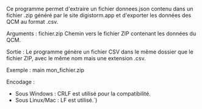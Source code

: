 Ce programme permet d'extraire un fichier donnees.json contenu dans un fichier .zip généré par le site digistorm.app et d'exporter les données des QCM au format .csv.

Arguments :
  fichier.zip    Chemin vers le fichier ZIP contenant les données du QCM.

Sortie :
  Le programme génère un fichier CSV dans le même dossier que le fichier ZIP, avec le même nom mais une extension .csv.

Exemple :
  main mon_fichier.zip

Encodage :
  - Sous Windows : CRLF est utilisé pour la compatibilité.
  - Sous Linux/Mac : LF est utilisé.`)
